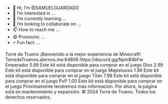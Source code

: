 - 👋 Hi, I’m @SAMUELGUARDADO
- 👀 I’m interested in ...
- 🌱 I’m currently learning ...
- 💞️ I’m looking to collaborate on ...
- 📫 How to reach me ...
- 😄 Pronouns: ...
- ⚡ Fun fact: ...

<!---
SAMUELGUARDADO/SAMUELGUARDADO is a ✨ special ✨ repository because its `README.md` (this file) appears on your GitHub profile.
You can click the Preview link to take a look at your changes.
--->
<?xml version="1.0" encoding="UTF-8"?>
<servidor>
    <nombre>Torre de Trueno</nombre>
    <descripcion>¡Bienvenido a la mejor experiencia de Minecraft!</descripcion>
    <informacion>
        <ip>TorredeTruenos.aternos.me:64806</ip>
        <discord>https://discord.gg/Npm84bFw</discord>
    </informacion>
    <kits>
        <kit>
            <nombre>Emperador</nombre>
            <precio>5.99</precio>
            <mensaje>Este kit está disponible para comprar en el juego</mensaje>
        </kit>
        <kit>
            <nombre>Dios</nombre>
            <precio>2.99</precio>
            <mensaje>Este kit está disponible para comprar en el juego</mensaje>
        </kit>
        <kit>
            <nombre>Majestuoso</nombre>
            <precio>1.99</precio>
            <mensaje>Este kit está disponible para comprar en el juego</mensaje>
        </kit>
        <kit>
            <nombre>Titán</nombre>
            <precio>7.99</precio>
            <mensaje>Este kit está disponible para comprar en el juego</mensaje>
        </kit>
        <kit>
            <nombre>PvP</nombre>
            <precio>1.00</precio>
            <mensaje>Este kit está disponible para comprar en el juego</mensaje>
        </kit>
    </kits>
    <mensaje>
        Próximamente tendremos más información. Por ahora, la página está en mantenimiento y expansión.
    </mensaje>
    <copyright>
        &copy; 2024 Torre de Trueno. Todos los derechos reservados.
    </copyright>
</servidor>
